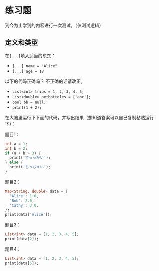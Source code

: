# 练习题

到今为止学到的内容进行一次测试。（仅测试逻辑）

## 定义和类型


在`[...]`填入适当的东东：

- `[...] name = "Alice"` 
- `[...] age = 18`


以下的代码正确吗？ 不正确的话请改正。

- `List<int> trips = 1, 2, 3, 4, 5;`
- `List<double> petbottoles = ['abc'];`
- `bool bb = null;`
- `print(1 + 2);`


在大脑里运行下下面的代码，并写出结果（想知道答案可以自己复制粘贴运行下）：

题目1：

```dart
int a = 1;
int b = 2;
if (a + b > 3) {
  print('でっっかい');
} else {
  print('ちっちゃい');
}
```

题目2：

```dart
Map<String, double> data = {
  'Alice': 1.0,
  'Bob': 2.0,
  'Cathy': 3.0,
};
print(data['Alice']);
```

题目3：

```dart
List<int> data = [1, 2, 3, 4, 5];
print(data[2]);
```

题目4：

```dart
List<int> data = [1, 2, 3, 4, 5];
print(data[5]);
```
